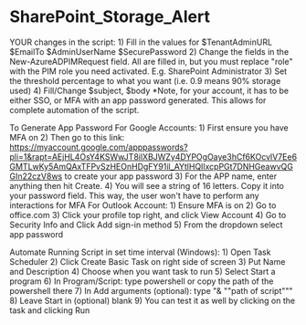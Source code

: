 # SharePoint_Storage_Alert
YOUR changes in the script:
    1) Fill in the values for $TenantAdminURL $EmailTo $AdminUserName $SecurePassword
    2) Change the fields in the New-AzureADPIMRequest field. All are filled in, but you must replace "role" with the PIM role you need activated. E.g. SharePoint Administrator
    3) Set the threshold percentage to what you want (i.e. 0.9 means 90% storage used)
    4) Fill/Change $subject, $body
*Note, for your account, it has to be either SSO, or MFA with an app password generated. This allows for complete automation of the script.

To Generate App Password
For Google Accounts:
    1) First ensure you have MFA on
    2) Then go to this link: https://myaccount.google.com/apppasswords?pli=1&rapt=AEjHL4OsY4KSWwJT8ilXBJWZy4DYPOgOaye3hCf6KOcvlV7Ee6GMTLwKy5AmQAxTFPvSzHEOnHDgFY91il_AYtlHQIlxcpPGt7DNHGeawvQGGIn22czV8ws to create your app password
    3) For the APP name, enter anything then hit Create.
    4) You will see a string of 16 letters. Copy it into your password field. This way, the user won't have to perform any interactions for MFA
For Outlook Account:
    1) Ensure MFA is on
    2) Go to office.com
    3) Click your profile top right, and click View Account
    4) Go to Security Info and Click Add sign-in method
    5) From the dropdown select app password

Automate Running Script in set time interval (Windows):
    1) Open Task Scheduler
    2) Click Create Basic Task on right side of screen
    3) Put Name and Description
    4) Choose when you want task to run
    5) Select Start a program
    6) In Program/Script: type powershell or copy the path of the powershell there
    7) In Add arguments (optional): type "& ""path of script"""
    8) Leave Start in (optional) blank
    9) You can test it as well by clicking on the task and clicking Run